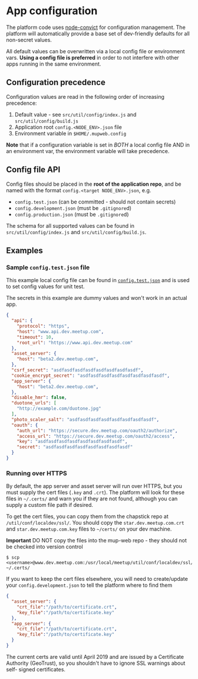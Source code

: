 # App configuration

The platform code uses [node-convict](https://github.com/mozilla/node-convict)
for configuration management. The platform will automatically provide a base set
of dev-friendly defaults for all non-secret values.

All default values can be overwritten via a local config file or environment
vars. **Using a config file is preferred** in order to not interfere with other
apps running in the same environment.

## Configuration precedence

Configuration values are read in the following order of increasing precedence:

1. Default value - see `src/util/config/index.js` and `src/util/config/build.js`
2. Application root `config.<NODE_ENV>.json` file
3. Environment variable in `$HOME/.mupweb.config`

**Note** that if a configuration variable is set in _BOTH_ a local config file AND
in an environment var, the environment variable will take precedence.

## Config file API

Config files should be placed in the **root of the application repo**, and be named
with the format `config.<target NODE_ENV>.json`, e.g.

- `config.test.json` (can be committed - should not contain secrets)
- `config.development.json` (must be `.gitignore`d)
- `config.production.json` (must be `.gitignore`d)

The schema for all supported values can be found in `src/util/config/index.js`
and `src/util/config/build.js`.


## Examples

### Sample `config.test.json` file

This example local config file can be found in
[`config.test.json`](../config.test.json) and is used to set config values
for unit test.

The secrets in this example are dummy values and won't work in an actual app.

```json
{
  "api": {
    "protocol": "https",
    "host": "www.api.dev.meetup.com",
    "timeout": 10,
    "root_url": "https://www.api.dev.meetup.com"
  },
  "asset_server": {
    "host": "beta2.dev.meetup.com",
  },
  "csrf_secret": "asdfasdfasdfasdfasdfasdfasdfasdf",
  "cookie_encrypt_secret": "asdfasdfasdfasdfasdfasdfasdfasdf",
  "app_server": {
    "host": "beta2.dev.meetup.com",
  },
  "disable_hmr": false,
  "duotone_urls": [
    "http://example.com/duotone.jpg"
  ],
  "photo_scaler_salt": "asdfasdfasdfasdfasdfasdfasdfasdf",
  "oauth": {
    "auth_url": "https://secure.dev.meetup.com/oauth2/authorize",
    "access_url": "https://secure.dev.meetup.com/oauth2/access",
    "key": "asdfasdfasdfasdfasdfasdfasdfasdf",
    "secret": "asdfasdfasdfasdfasdfasdfasdfasdf"
  }
}
```

### Running over HTTPS

By default, the app server and asset server will run over HTTPS, but you must
supply the cert files (`.key` and `.crt`). The platform will look for these
files in `~/.certs/` and warn you if they are not found, although you can supply
a custom file path if desired.

To get the cert files, you can copy them from the chapstick repo at
`/util/conf/localdev/ssl/`. You should copy the
`star.dev.meetup.com.crt` and `star.dev.meetup.com.key` files to `~/certs/` on
your dev machine.

**Important** DO NOT copy the files into the mup-web repo - they should not be
checked into version control

```
$ scp <username>@www.dev.meetup.com:/usr/local/meetup/util/conf/localdev/ssl/star.dev.meetup.com.* ~/.certs/
```

If you want to keep the cert files elsewhere, you will need to create/update
your `config.development.json` to tell the platform where to find them

```json
{
  "asset_server": {
    "crt_file":"/path/to/certificate.crt",
    "key_file":"/path/to/certificate.key"
  },
  "app_server": {
    "crt_file":"/path/to/certificate.crt",
    "key_file":"/path/to/certificate.key"
  }
}
```

The current certs are valid until April 2019 and are issued by a Certificate
Authority (GeoTrust), so you shouldn't have to ignore SSL warnings about self-
signed certificates.

